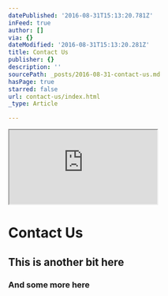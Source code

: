 ```yaml
---
datePublished: '2016-08-31T15:13:20.781Z'
inFeed: true
author: []
via: {}
dateModified: '2016-08-31T15:13:20.281Z'
title: Contact Us
publisher: {}
description: ''
sourcePath: _posts/2016-08-31-contact-us.md
hasPage: true
starred: false
url: contact-us/index.html
_type: Article

---
```

<iframe src="https://the-grid.github.io/ed-location/?latitude=50.854956065376015&amp;longitude=-1.202681064605713&amp;zoom=9" style=""></iframe>

# Contact Us

## This is another bit here

### And some more here